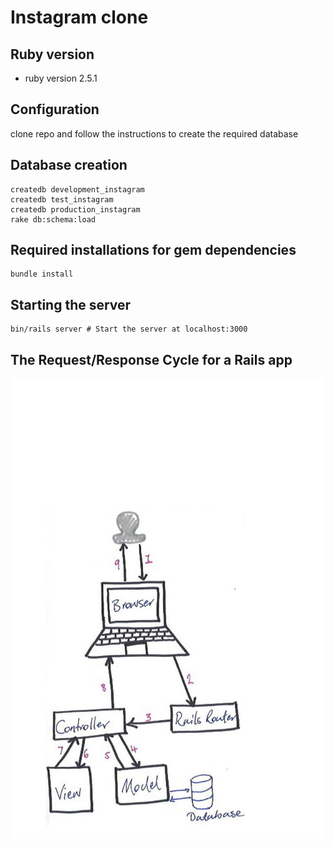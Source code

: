 # Instagram clone

## Ruby version
* ruby version 2.5.1

## Configuration
clone repo and follow the instructions to create the required database

## Database creation
```
createdb development_instagram
createdb test_instagram
createdb production_instagram
rake db:schema:load

```
## Required installations for gem dependencies
```
bundle install

```
## Starting the server
```
bin/rails server # Start the server at localhost:3000

```

## The Request/Response Cycle for a Rails app

![](app/assets/images/request_response_cycle.jpg)

